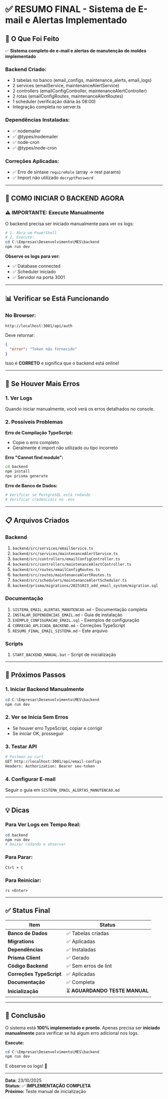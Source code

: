 # ✅ RESUMO FINAL - Sistema de E-mail e Alertas Implementado

## 🎯 O Que Foi Feito

✅ **Sistema completo de e-mail e alertas de manutenção de moldes implementado**

### Backend Criado:
- 3 tabelas no banco (email_configs, maintenance_alerts, email_logs)
- 2 services (emailService, maintenanceAlertService)
- 2 controllers (emailConfigController, maintenanceAlertController)
- 2 rotas (emailConfigRoutes, maintenanceAlertRoutes)
- 1 scheduler (verificação diária às 08:00)
- Integração completa no server.ts

### Dependências Instaladas:
- ✅ nodemailer
- ✅ @types/nodemailer
- ✅ node-cron
- ✅ @types/node-cron

### Correções Aplicadas:
- ✅ Erro de sintaxe `requireRole` (array → rest params)
- ✅ Import não utilizado `decryptPassword`

---

## 🔧 COMO INICIAR O BACKEND AGORA

### ⚠️ IMPORTANTE: Execute Manualmente

O backend precisa ser iniciado manualmente para ver os logs:

```powershell
# 1. Abra um PowerShell
# 2. Execute:
cd C:\Empresas\Desenvolvimento\MES\backend
npm run dev
```

**Observe os logs para ver:**
- ✅ Database connected
- ✅ Scheduler iniciado
- ✅ Servidor na porta 3001

---

## 📊 Verificar se Está Funcionando

### No Browser:
```
http://localhost:3001/api/auth
```

Deve retornar:
```json
{
  "error": "Token não fornecido"
}
```

Isso é **CORRETO** e significa que o backend está online!

---

## 🚨 Se Houver Mais Erros

### 1. Ver Logs
Quando iniciar manualmente, você verá os erros detalhados no console.

### 2. Possíveis Problemas

**Erro de Compilação TypeScript:**
- Copie o erro completo
- Geralmente é import não utilizado ou tipo incorreto

**Erro "Cannot find module":**
```bash
cd backend
npm install
npx prisma generate
```

**Erro de Banco de Dados:**
```bash
# Verificar se PostgreSQL está rodando
# Verificar credenciais no .env
```

---

## 📋 Arquivos Criados

### Backend
1. `backend/src/services/emailService.ts`
2. `backend/src/services/maintenanceAlertService.ts`
3. `backend/src/controllers/emailConfigController.ts`
4. `backend/src/controllers/maintenanceAlertController.ts`
5. `backend/src/routes/emailConfigRoutes.ts`
6. `backend/src/routes/maintenanceAlertRoutes.ts`
7. `backend/src/schedulers/maintenanceAlertScheduler.ts`
8. `backend/prisma/migrations/20251023_add_email_system/migration.sql`

### Documentação
1. `SISTEMA_EMAIL_ALERTAS_MANUTENCAO.md` - Documentação completa
2. `INSTALAR_DEPENDENCIAS_EMAIL.md` - Guia de instalação
3. `EXEMPLO_CONFIGURACAO_EMAIL.sql` - Exemplos de configuração
4. `CORRECAO_APLICADA_BACKEND.md` - Correções TypeScript
5. `RESUMO_FINAL_EMAIL_SISTEMA.md` - Este arquivo

### Scripts
1. `START_BACKEND_MANUAL.bat` - Script de inicialização

---

## 🎯 Próximos Passos

### 1. Iniciar Backend Manualmente
```powershell
cd C:\Empresas\Desenvolvimento\MES\backend
npm run dev
```

### 2. Ver se Inicia Sem Erros
- Se houver erro TypeScript, copiar e corrigir
- Se iniciar OK, prosseguir

### 3. Testar API
```bash
# Postman ou curl
GET http://localhost:3001/api/email-configs
Headers: Authorization: Bearer seu-token
```

### 4. Configurar E-mail
Seguir o guia em `SISTEMA_EMAIL_ALERTAS_MANUTENCAO.md`

---

## 💡 Dicas

### Para Ver Logs em Tempo Real:
```powershell
cd backend
npm run dev
# Deixar rodando e observar
```

### Para Parar:
```
Ctrl + C
```

### Para Reiniciar:
```
rs <Enter>
```

---

## ✅ Status Final

| Item | Status |
|------|--------|
| **Banco de Dados** | ✅ Tabelas criadas |
| **Migrations** | ✅ Aplicadas |
| **Dependências** | ✅ Instaladas |
| **Prisma Client** | ✅ Gerado |
| **Código Backend** | ✅ Sem erros de lint |
| **Correções TypeScript** | ✅ Aplicadas |
| **Documentação** | ✅ Completa |
| **Inicialização** | ⏳ **AGUARDANDO TESTE MANUAL** |

---

## 🎉 Conclusão

O sistema está **100% implementado e pronto**. Apenas precisa ser **iniciado manualmente** para verificar se há algum erro adicional nos logs.

**Execute:**
```powershell
cd C:\Empresas\Desenvolvimento\MES\backend
npm run dev
```

E observe os logs! 🚀

---

**Data:** 23/10/2025  
**Status:** ✅ **IMPLEMENTAÇÃO COMPLETA**  
**Próximo:** Teste manual de inicialização

